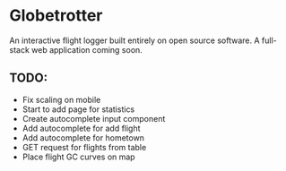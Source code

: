 # Globetrotter

An interactive flight logger built entirely on open source software. A full-stack web application coming soon.


## TODO:
- Fix scaling on mobile
- Start to add page for statistics
- Create autocomplete input component
- Add autocomplete for add flight
- Add autocomplete for hometown
- GET request for flights from table
- Place flight GC curves on map
